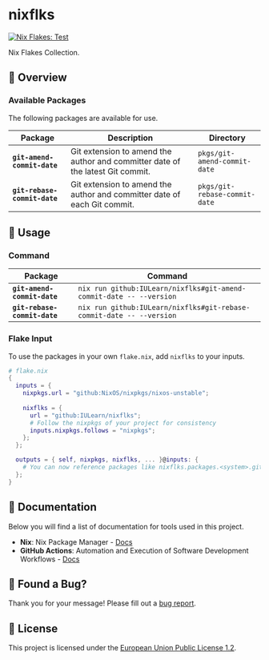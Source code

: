 # nixflks

[![Nix Flakes: Test](../../actions/workflows/nix-flakes-test.yml/badge.svg)](../../actions/workflows/nix-flakes-test.yml)

Nix Flakes Collection.

## 📜 Overview

### Available Packages

The following packages are available for use.

<table>
  <thead>
    <tr>
      <th>Package</th>
      <th>Description</th>
      <th>Directory</th>
    </tr>
  </thead>
  <tbody>
    <tr>
      <td>
        <strong><code>git-amend-commit-date</code></strong>
      </td>
      <td>Git extension to amend the author and committer date of the latest Git commit.</td>
      <td><code>pkgs/git-amend-commit-date</code></td>
    </tr>
    <tr>
      <td>
        <strong><code>git-rebase-commit-date</code></strong>
      </td>
      <td>Git extension to amend the author and committer date of each Git commit.</td>
      <td><code>pkgs/git-rebase-commit-date</code></td>
    </tr>
  </tbody>
</table>

## 🚀 Usage

### Command

<table>
  <thead>
    <tr>
      <th>Package</th>
      <th>Command</th>
    </tr>
  </thead>
  <tbody>
    <tr>
      <td>
        <strong><code>git-amend-commit-date</code></strong>
      </td>
      <td><code>nix run github:IULearn/nixflks#git-amend-commit-date -- --version</code></td>
    </tr>
    <tr>
      <td>
        <strong><code>git-rebase-commit-date</code></strong>
      </td>
      <td><code>nix run github:IULearn/nixflks#git-rebase-commit-date -- --version</code></td>
    </tr>
  </tbody>
</table>

### Flake Input

To use the packages in your own `flake.nix`, add `nixflks` to your inputs.

```nix
# flake.nix
{
  inputs = {
    nixpkgs.url = "github:NixOS/nixpkgs/nixos-unstable";
    
    nixflks = {
      url = "github:IULearn/nixflks";
      # Follow the nixpkgs of your project for consistency
      inputs.nixpkgs.follows = "nixpkgs";
    };
  };

  outputs = { self, nixpkgs, nixflks, ... }@inputs: {
    # You can now reference packages like nixflks.packages.<system>.git-rebase-commit-date
  };
}
```

## 📖 Documentation

Below you will find a list of documentation for tools used in this project.

- **Nix**: Nix Package Manager - [Docs](https://nixos.org)
- **GitHub Actions**: Automation and Execution of Software Development Workflows - [Docs](https://docs.github.com/en/actions)

## 🐛 Found a Bug?

Thank you for your message! Please fill out a [bug report](../../issues/new?assignees=&labels=&template=bug_report.md&title=).

## 📖 License

This project is licensed under the [European Union Public License 1.2](https://interoperable-europe.ec.europa.eu/collection/eupl/eupl-text-eupl-12).